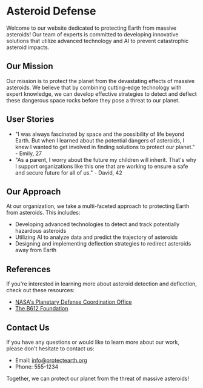 <!--font:Roboto-->

# Asteroid Defense

Welcome to our website dedicated to protecting Earth from massive asteroids! Our team of experts is committed to developing innovative solutions that utilize advanced technology and AI to prevent catastrophic asteroid impacts.

## Our Mission
Our mission is to protect the planet from the devastating effects of massive asteroids. We believe that by combining cutting-edge technology with expert knowledge, we can develop effective strategies to detect and deflect these dangerous space rocks before they pose a threat to our planet.

## User Stories
- "I was always fascinated by space and the possibility of life beyond Earth. But when I learned about the potential dangers of asteroids, I knew I wanted to get involved in finding solutions to protect our planet." - Emily, 27
- "As a parent, I worry about the future my children will inherit. That's why I support organizations like this one that are working to ensure a safe and secure future for all of us." - David, 42

## Our Approach
At our organization, we take a multi-faceted approach to protecting Earth from asteroids. This includes:
- Developing advanced technologies to detect and track potentially hazardous asteroids
- Utilizing AI to analyze data and predict the trajectory of asteroids
- Designing and implementing deflection strategies to redirect asteroids away from Earth

## References
If you're interested in learning more about asteroid detection and deflection, check out these resources:
- [NASA's Planetary Defense Coordination Office](#)
- [The B612 Foundation](#)

## Contact Us
If you have any questions or would like to learn more about our work, please don't hesitate to contact us:
- Email: info@protectearth.org
- Phone: 555-1234

Together, we can protect our planet from the threat of massive asteroids!

<!--

Write me content for website with wallpaper which alt text is:

"A group of Ainautes in a space station watching as a massive asteroid hurtles towards Earth, with only their AI and technology to save them."

The name/title of the page should not be 1:1 copy of the alt text but rather a real content of the website which is using this wallpaper.

- Use markdown format 
- Start with heading
- Heading should be short and concise
- The content should look like a real website 
- The website should not be about the wallpaper, wallpaper is just a related background
- Heading should be contain work "wallpaper" or "background"
- Include real sections like references, contact, user stories, etc. use things relevant to the page purpose.
- Feel free to use structure like headings, bullets, numbering, blockquotes, paragraphs, horizontal lines, etc.
- You can use formatting like bold or _italic_
- You can include UTF-8 emojis
- Links should be only #hash anchors (and you can refer to the document itself)
- Do not include images


---


# Protecting Earth from Massive Asteroids - Wallpaper

Welcome to our website dedicated to protecting Earth from massive asteroids! Our team of experts is committed to developing innovative solutions that utilize advanced technology and AI to prevent catastrophic asteroid impacts.

## Our Mission
Our mission is to protect the planet from the devastating effects of massive asteroids. We believe that by combining cutting-edge technology with expert knowledge, we can develop effective strategies to detect and deflect these dangerous space rocks before they pose a threat to our planet.

## User Stories
- "I was always fascinated by space and the possibility of life beyond Earth. But when I learned about the potential dangers of asteroids, I knew I wanted to get involved in finding solutions to protect our planet." - Emily, 27
- "As a parent, I worry about the future my children will inherit. That's why I support organizations like this one that are working to ensure a safe and secure future for all of us." - David, 42

## Our Approach
At our organization, we take a multi-faceted approach to protecting Earth from asteroids. This includes:
- Developing advanced technologies to detect and track potentially hazardous asteroids
- Utilizing AI to analyze data and predict the trajectory of asteroids
- Designing and implementing deflection strategies to redirect asteroids away from Earth

## References
If you're interested in learning more about asteroid detection and deflection, check out these resources:
- [NASA's Planetary Defense Coordination Office](#)
- [The B612 Foundation](#)

## Contact Us
If you have any questions or would like to learn more about our work, please don't hesitate to contact us:
- Email: info@protectearth.org
- Phone: 555-1234

Together, we can protect our planet from the threat of massive asteroids!


---


Heading should not include word "wallpaper". The website should not be about the wallpaper itself, wallpaper is just a related background, rewrite whole content.


---


# Protecting Earth from Massive Asteroids

Welcome to our website dedicated to protecting Earth from massive asteroids! Our team of experts is committed to developing innovative solutions that utilize advanced technology and AI to prevent catastrophic asteroid impacts.

## Our Mission
Our mission is to protect the planet from the devastating effects of massive asteroids. We believe that by combining cutting-edge technology with expert knowledge, we can develop effective strategies to detect and deflect these dangerous space rocks before they pose a threat to our planet.

## User Stories
- "I was always fascinated by space and the possibility of life beyond Earth. But when I learned about the potential dangers of asteroids, I knew I wanted to get involved in finding solutions to protect our planet." - Emily, 27
- "As a parent, I worry about the future my children will inherit. That's why I support organizations like this one that are working to ensure a safe and secure future for all of us." - David, 42

## Our Approach
At our organization, we take a multi-faceted approach to protecting Earth from asteroids. This includes:
- Developing advanced technologies to detect and track potentially hazardous asteroids
- Utilizing AI to analyze data and predict the trajectory of asteroids
- Designing and implementing deflection strategies to redirect asteroids away from Earth

## References
If you're interested in learning more about asteroid detection and deflection, check out these resources:
- [NASA's Planetary Defense Coordination Office](#)
- [The B612 Foundation](#)

## Contact Us
If you have any questions or would like to learn more about our work, please don't hesitate to contact us:
- Email: info@protectearth.org
- Phone: 555-1234

Together, we can protect our planet from the threat of massive asteroids!


---


Write me a Google font which is best fitting for the website.

Pick from the list:
- Lato
- Orbitron
- Barlow Condensed
- Montserrat
- Futura
- Creepster
- Playfair Display
- Cinzel
- Cabin
- Dancing Script
- Exo 2
- Roboto
- Raleway
- Cinzel Decorative
- IBM Plex Sans
- Lobster
- Great Vibes
- Poppins
- Inter
- Cormorant Garamond
- Open Sans
- Alegreya


Write just the font name nothing else.


---


Roboto

-->

